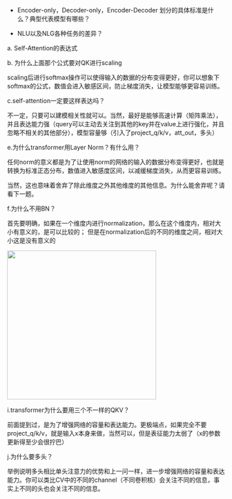 


- Encoder-only，Decoder-only，Encoder-Decoder 划分的具体标准是什么？典型代表模型有哪些？

- NLU以及NLG各种任务的差异？



a. Self-Attention的表达式



b. 为什么上面那个公式要对QK进行scaling


scaling后进行softmax操作可以使得输入的数据的分布变得更好，你可以想象下softmax的公式，数值会进入敏感区间，防止梯度消失，让模型能够更容易训练。



c.self-attention一定要这样表达吗？


不一定，只要可以建模相关性就可以。当然，最好是能够高速计算（矩阵乘法），并且表达能力强（query可以主动去关注到其他的key并在value上进行强化，并且忽略不相关的其他部分），模型容量够（引入了project_q/k/v，att_out，多头）



e.为什么transformer用Layer Norm？有什么用？


任何norm的意义都是为了让使用norm的网络的输入的数据分布变得更好，也就是转换为标准正态分布，数值进入敏感度区间，以减缓梯度消失，从而更容易训练。

当然，这也意味着舍弃了除此维度之外其他维度的其他信息。为什么能舍弃呢？请看下一题。


f.为什么不用BN？


首先要明确，如果在一个维度内进行normalization，那么在这个维度内，相对大小有意义的，是可以比较的；
但是在normalization后的不同的维度之间，相对大小这是没有意义的


<img src="https://pic4.zhimg.com/v2-49a8ce7703161ea6562052d2102228bf_b.jpg" data-size="normal" data-rawwidth="345" data-rawheight="172" class="content_image" width="345"/>



i.transformer为什么要用三个不一样的QKV？

前面提到过，是为了增强网络的容量和表达能力。更极端点，如果完全不要project_q/k/v，就是输入x本身来做，当然可以，但是表征能力太弱了（x的参数更新得至少会很拧巴）



j.为什么要多头？

举例说明多头相比单头注意力的优势和上一问一样，进一步增强网络的容量和表达能力。你可以类比CV中的不同的channel（不同卷积核）会关注不同的信息，事实上不同的头也会关注不同的信息。
















